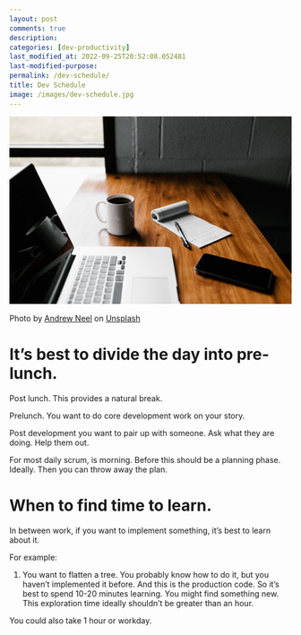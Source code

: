 ```yaml
---
layout: post
comments: true
description: 
categories: [dev-productivity]
last_modified_at: 2022-09-25T20:52:08.052481
last-modified-purpose:
permalink: /dev-schedule/
title: Dev Schedule
image: /images/dev-schedule.jpg
---
```

![](/images/dev-schedule.jpg)

Photo by <a href="https://unsplash.com/@andrewtneel?utm_source=unsplash&utm_medium=referral&utm_content=creditCopyText">Andrew Neel</a> on <a href="https://unsplash.com/s/photos/dev-schedule?utm_source=unsplash&utm_medium=referral&utm_content=creditCopyText">Unsplash</a>

# It’s best to divide the day into pre-lunch.

Post lunch. This provides a natural break.

Prelunch. You want to do core development work on your story.

Post development you want to pair up with someone. Ask what they are doing. Help them out.

For most daily scrum, is morning. Before this should be a planning phase. Ideally. Then you can throw away the plan.

# When to find time to learn.

In between work, if you want to implement something, it’s best to learn about it. 

For example: 
1. You want to flatten a tree. You probably know how to do it, but you haven’t implemented it before. And this is the production code. So it’s best to spend 10-20 minutes learning. You might find something new. This exploration time ideally shouldn’t be greater than an hour.

You could also take 1 hour or workday. 